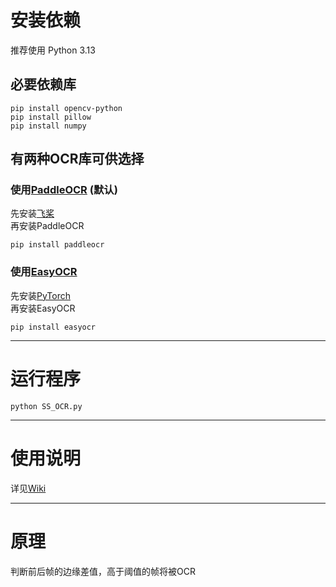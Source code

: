 # 安装依赖

推荐使用 Python 3.13

## 必要依赖库
```
pip install opencv-python
pip install pillow
pip install numpy
```


## 有两种OCR库可供选择

### 使用[PaddleOCR](https://github.com/PaddlePaddle/PaddleOCR/) (默认)
先安装[飞桨](https://www.paddlepaddle.org.cn/install/quick?docurl=/documentation/docs/zh/install/pip/windows-pip.html)  
再安装PaddleOCR
```
pip install paddleocr
```

### 使用[EasyOCR](https://github.com/JaidedAI/EasyOCR)
先安装[PyTorch](https://pytorch.org/)  
再安装EasyOCR
```
pip install easyocr
```

***

# 运行程序
```
python SS_OCR.py
```

***

# 使用说明
详见[Wiki](https://github.com/op200/Simple_Subtitle_OCR/wiki)

***

# 原理
判断前后帧的边缘差值，高于阈值的帧将被OCR
